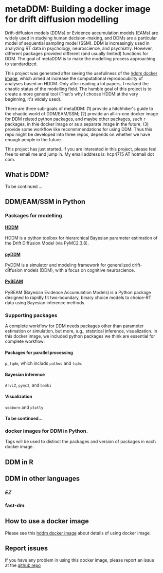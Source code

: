 # metaDDM: Building a docker image for drift diffusion modelling
Drift-diffusion models (DDMs) or Evidence accumulation models (EAMs) are widely used in studying human decision-making, and DDMs are a particular model of sequential sampling model (SSM). DDM is increasingly used in analyzing RT data in psychology, neuroscience, and psychiatry. However, different packages provided different (and usually limited) functions for DDM. The goal of metaDDM is to make the modelling process approaching to standardized. 

This project was generated after seeing the usefullness of the [hddm docker image](https://hub.docker.com/r/hcp4715/hddm), which aimed at increase the computational reprodocubility of analyses based on HDDM. Only after reading a lot papers, I realized the chaotic status of the modelling field. The humble goal of this project is to create a more general tool (That's why I choose HDDM at the very beginning, it's widely used). 

There are three sub-goals of metaDDM: (1) provide a hitchhiker's guide to the chaotic world of DDM/EAM/SSM; (2) provide an all-in-one docker image for DDM related python packages, and maybe other packages, such `r` packages, in thie docker image or as a separate image in the future; (3) provide some workflow like recommmendations for using DDM. Thus this repo might be developed into three repos, depends on whether we have enough people in the future.

This project has just started. If you are interested in this project, please feel free to email me and jump in. My email address is: hcp4715 AT hotmail dot com.

## What is DDM? 
To be continued ...

## DDM/EAM/SSM in Python
### Packages for modelling
#### [HDDM](https://hddm.readthedocs.io/en/latest/)
HDDM is a python toolbox for hierarchical Bayesian parameter estimation of the Drift Diffusion Model (via PyMC2.3.8).

#### [pyDDM](https://github.com/mwshinn/PyDDM)
PyDDM is a simulator and modeling framework for generalized drift-diffusion models (DDM), with a focus on cognitive neuroscience.

#### [PyBEAM](https://github.com/murrowma/pybeam)
PyBEAM (Bayesian Evidence Accumulation Models) is a Python package designed to rapidly fit two-boundary, binary choice models to choice-RT data using Bayesian inference methods. 

### Supporting packages
A complete workflow for DDM needs packages other than parameter estimation or simulation, but more, e.g., statstical inference, visualization. In this docker image, we included python packages we think are essential for complete workflow:

#### Packages for parallel processing
`p_tqdm`, which includs `pathos` and `tqdm`.

#### Bayesian inference
`ArviZ`, `pymc3`, and `bambi`

#### Visualization
`seaborn` and `plotly`

#### To be continued...

### docker images for DDM in Python.
Tags will be used to distinct the packages and version of packages in each docker image.

## DDM in R

## DDM in  other languages
### *EZ*

### fast-dm 

## How to use a docker image
Please see this [hddm docker image](https://hub.docker.com/r/hcp4715/hddm) about details of using docker image. 

## Report issues
If you have any problem in using this docker image, please report an issue at the [github repo](https://github.com/hcp4715/hddm_docker/issues) 